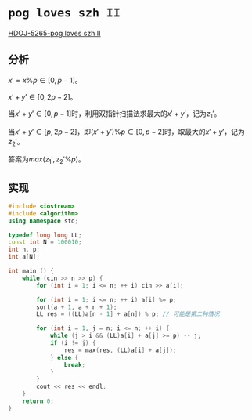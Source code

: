 # `pog loves szh II`

[HDOJ-5265-pog loves szh II](https://vjudge.net/problem/HDU-5265)

## 分析

$x' = x \% p \in [0,p-1]$。

$x'+y' \in [0, 2p-2]$。

当$x'+y' \in [0,p-1]$时，利用双指针扫描法求最大的$x'+y'$，记为$z_1'$。

当$x'+y' \in [p,2p-2]$，即$(x'+y')\%p \in [0,p-2]$时，取最大的$x'+y'$，记为$z_2'$。

答案为$max(z_1',z_2' \% p)$。

## 实现

```cpp
#include <iostream>
#include <algorithm>
using namespace std;

typedef long long LL;
const int N = 100010;
int n, p;
int a[N];

int main () {
    while (cin >> n >> p) {
        for (int i = 1; i <= n; ++ i) cin >> a[i];

        for (int i = 1; i <= n; ++ i) a[i] %= p;
        sort(a + 1, a + n + 1);
        LL res = ((LL)a[n - 1] + a[n]) % p; // 可能是第二种情况

        for (int i = 1, j = n; i <= n; ++ i) {
            while (j > i && (LL)a[i] + a[j] >= p) -- j;
            if (i != j) {
                res = max(res, (LL)a[i] + a[j]);
            } else {
                break;
            }
        }
        cout << res << endl;
    }
    return 0;
}
```

